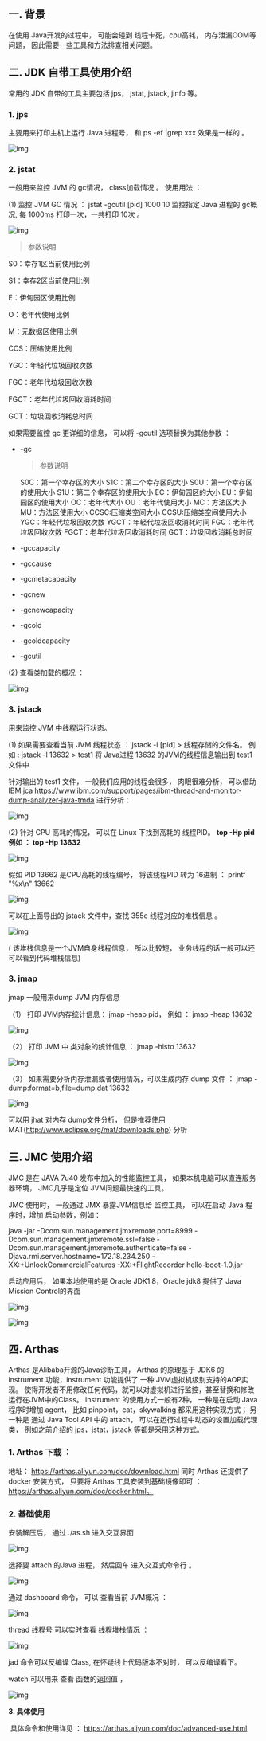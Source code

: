 ## **一. 背景**

在使用 Java开发的过程中， 可能会碰到 线程卡死，cpu高耗， 内存泄漏OOM等问题， 因此需要一些工具和方法排查相关问题。 

## **二. JDK 自带工具使用介绍**

常用的 JDK 自带的工具主要包括 jps， jstat,  jstack, jinfo 等。 

### **1. jps** 

 主要用来打印主机上运行 Java 进程号， 和 ps -ef |grep xxx 效果是一样的 。


![img](http://media.teamshub.com/10000/tm/2020/12/22/0378159d-4ec7-496f-9dd5-2f9860506456/f71593d0-2714-4b3e-a0e8-6e09d5787dba.png)



### **2. jstat** 

 一般用来监控 JVM 的 gc情况， class加载情况 。 使用用法 ：

(1) 监控 JVM GC 情况 ： jstat -gcutil [pid] 1000 10   监控指定 Java 进程的 gc概况, 每 1000ms 打印一次，一共打印 10次 。 

![img](http://media.teamshub.com/10000/tm/2020/12/22/0378159d-4ec7-496f-9dd5-2f9860506456/737c3f95-932d-4c1d-97aa-a2273672ff74.png)

> 参数说明

S0：幸存1区当前使用比例

S1：幸存2区当前使用比例

E：伊甸园区使用比例

O：老年代使用比例

M：元数据区使用比例

CCS：压缩使用比例

YGC：年轻代垃圾回收次数

FGC：老年代垃圾回收次数

FGCT：老年代垃圾回收消耗时间

GCT：垃圾回收消耗总时间 


如果需要监控 gc 更详细的信息， 可以将 -gcutil 选项替换为其他参数 ：

- -gc

  > 参数说明

   S0C：第一个幸存区的大小
   S1C：第二个幸存区的大小
   S0U：第一个幸存区的使用大小
   S1U：第二个幸存区的使用大小
   EC：伊甸园区的大小
   EU：伊甸园区的使用大小
   OC：老年代大小
   OU：老年代使用大小
   MC：方法区大小
   MU：方法区使用大小
   CCSC:压缩类空间大小
   CCSU:压缩类空间使用大小
   YGC：年轻代垃圾回收次数
   YGCT：年轻代垃圾回收消耗时间
   FGC：老年代垃圾回收次数
   FGCT：老年代垃圾回收消耗时间
   GCT：垃圾回收消耗总时间

- -gccapacity

- -gccause

- -gcmetacapacity

- -gcnew

- -gcnewcapacity

- -gcold

- -gcoldcapacity

- -gcutil


(2) 查看类加载的概况 ：

![img](http://media.teamshub.com/10000/tm/2020/12/22/0378159d-4ec7-496f-9dd5-2f9860506456/8014acdc-18f7-4440-9799-07c5342cd95f.png)



### **3. jstack**

用来监控 JVM 中线程运行状态。 

(1) 如果需要查看当前 JVM 线程状态 ： jstack -l [pid] > 线程存储的文件名。 
例如 :  jstack -l 13632 > test1 将 Java进程 13632 的JVM的线程信息输出到 test1 文件中

针对输出的 test1 文件， 一般我们应用的线程会很多， 肉眼很难分析， 可以借助 IBM jca https://www.ibm.com/support/pages/ibm-thread-and-monitor-dump-analyzer-java-tmda  进行分析： 


![img](http://media.teamshub.com/10000/tm/2020/12/22/0378159d-4ec7-496f-9dd5-2f9860506456/d19f6509-8df3-41e3-b79a-c5319edada9c.png)



(2) 针对 CPU 高耗的情况， 可以在 Linux 下找到高耗的 线程PID。 
     **top -Hp pid      例如 ： top -Hp 13632**


![img](http://media.teamshub.com/10000/tm/2020/12/22/0378159d-4ec7-496f-9dd5-2f9860506456/4d515192-4b90-45ce-9804-7e0cc4039751.png)


假如 PID 13662 是CPU高耗的线程编号， 将该线程PID 转为 16进制 ： printf "%x\n" 13662

![img](http://media.teamshub.com/10000/tm/2020/12/22/0378159d-4ec7-496f-9dd5-2f9860506456/a8346682-5c74-4940-937e-03025645d09d.png)


 可以在上面导出的 jstack 文件中，查找 355e 线程对应的堆栈信息 。 


![img](http://media.teamshub.com/10000/tm/2020/12/22/0378159d-4ec7-496f-9dd5-2f9860506456/ac549182-f8fe-49ea-a5f2-259a48a857a9.png)

( 该堆栈信息是一个JVM自身线程信息， 所以比较短， 业务线程的话一般可以还可以看到代码堆栈信息)

### **3. jmap**

jmap 一般用来dump JVM 内存信息

（1） 打印 JVM内存统计信息： jmap -heap pid， 例如 ： jmap -heap 13632

![img](http://media.teamshub.com/10000/tm/2020/12/22/0378159d-4ec7-496f-9dd5-2f9860506456/5131fb47-8ccd-408c-be7b-bec0e6ebdd17.png)



（2） 打印 JVM 中 类对象的统计信息 ：  jmap -histo 13632


![img](http://media.teamshub.com/10000/tm/2020/12/22/0378159d-4ec7-496f-9dd5-2f9860506456/9144c036-5136-488d-b256-cfe8c26c9b21.png)




（3） 如果需要分析内存泄漏或者使用情况，可以生成内存 dump 文件 ： jmap -dump:format=b,file=dump.dat 13632 

![img](http://media.teamshub.com/10000/tm/2020/12/22/0378159d-4ec7-496f-9dd5-2f9860506456/91882f52-31a8-49bf-b8b8-378fb3052ac9.png)


可以用 jhat 对内存 dump文件分析， 但是推荐使用 MAT(http://www.eclipse.org/mat/downloads.php) 分析



## **三. JMC 使用介绍**

JMC 是在 JAVA 7u40 发布中加入的性能监控工具， 如果本机电脑可以直连服务器环境， JMC几乎是定位 JVM问题最快速的工具。 

JMC 使用时， 一般通过 JMX 暴露JVM信息给 监控工具， 可以在启动 Java 程序时，增加 启动参数，例如：

java -jar -Dcom.sun.management.jmxremote.port=8999 -Dcom.sun.management.jmxremote.ssl=false -Dcom.sun.management.jmxremote.authenticate=false -Djava.rmi.server.hostname=172.18.234.250 -XX:+UnlockCommercialFeatures -XX:+FlightRecorder  hello-boot-1.0.jar

启动应用后， 如果本地使用的是 Oracle JDK1.8，Oracle jdk8 提供了 Java Mission Control的界面 

![img](http://media.teamshub.com/10000/tm/2020/12/22/0378159d-4ec7-496f-9dd5-2f9860506456/d5ef762f-9d6b-4b26-8bdf-72b6d4c94be3.jpg)

 

![img](http://media.teamshub.com/10000/tm/2020/12/22/0378159d-4ec7-496f-9dd5-2f9860506456/33f3cb6a-9fa7-46aa-9a36-d58fe833cb4d.jpg)



## **四. Arthas** 

Arthas 是Alibaba开源的Java诊断工具， Arthas 的原理基于 JDK6 的 instrument 功能，instrument 功能提供了 一种 JVM虚拟机级别支持的AOP实现。 使得开发者不用修改任何代码，就可以对虚拟机进行监控，甚至替换和修改运行在JVM中的Class。 instrument 的使用方式一般有2种， 一种是在启动 Java 程序时增加 agent， 比如 pinpoint，cat，skywalking 都采用这种实现方式； 另一种是 通过 Java Tool API 中的 attach， 可以在运行过程中动态的设置加载代理类， 例如之前介绍的 jps，jstat，jstack 等都是采用这种方式。 

### **1. Arthas 下载 ：**

 地址： https://arthas.aliyun.com/doc/download.html
 同时 Arthas 还提供了 docker 安装方式， 只要将 Arthas 工具安装到基础镜像即可 ： https://arthas.aliyun.com/doc/docker.html。 

### **2. 基础使用** 

  安装解压后， 通过 ./as.sh 进入交互界面 


![img](http://media.teamshub.com/10000/tm/2020/12/22/0378159d-4ec7-496f-9dd5-2f9860506456/c4bd59b7-93df-4a74-84ee-0da1c7b4a419.png)


选择要 attach 的Java 进程， 然后回车 进入交互式命令行 。

![img](http://media.teamshub.com/10000/tm/2020/12/22/0378159d-4ec7-496f-9dd5-2f9860506456/6f8212bd-161f-4db6-8f0c-673560f141d0.png)



通过 dashboard 命令， 可以 查看当前 JVM概况 ：

![img](http://media.teamshub.com/10000/tm/2020/12/22/0378159d-4ec7-496f-9dd5-2f9860506456/a3c7fa2e-1dc1-494d-992f-64fbaea0751c.png)



thread 线程号  可以实时查看 线程堆栈情况 ：

![img](http://media.teamshub.com/10000/tm/2020/12/22/0378159d-4ec7-496f-9dd5-2f9860506456/a8e8fab1-172b-43d2-9217-c98190e70128.png)


jad 命令可以反编译 Class, 在怀疑线上代码版本不对时， 可以反编译看下。 

watch 可以用来 查看 函数的返回值 ， 

![img](http://media.teamshub.com/10000/tm/2020/12/22/0378159d-4ec7-496f-9dd5-2f9860506456/0ba1d124-d3d9-4615-a9ec-3792fafcfa8b.png)



**3. 具体使用** 

​    具体命令和使用详见 ： https://arthas.aliyun.com/doc/advanced-use.html